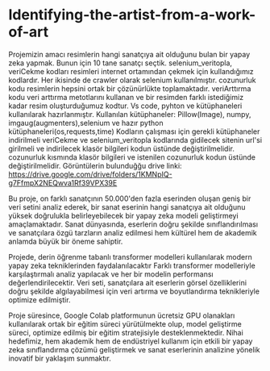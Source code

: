 # Identifying-the-artist-from-a-work-of-art

Projemizin amacı resimlerin hangi sanatçıya ait olduğunu bulan bir yapay zeka yapmak.
Bunun için 10 tane sanatçı seçtik.
selenium_veritopla, veriCekme kodları resimleri internet ortamından çekmek için kullandığımız kodlardır.
Her ikisinde de crawler olarak selenium kullanılmıştır.
cozunurluk kodu resimlerin hepsini ortak bir çözünürlükte toplamaktadır.
veriArttırma kodu veri arttırma metotlarını kullanan ve bir resimden farklı istediğimiz kadar resim oluşturduğumuz kodtur. 
Vs code, pyhton ve kütüphaneleri kullanılarak hazırlanmıştır.
Kullanılan kütüphaneler: Pillow(Image), numpy, imgaug(augmenters),selenium ve hazır python kütüphaneleri(os,requests,time)
Kodların çalışması için gerekli kütüphaneler indirilmeli
veriCekme ve selenium_veritopla kodlarında gidilecek sitenin url'si girilmeli ve indirilecek klasör bilgileri kodun üstünde değiştirilmelidir. 
cozunurluk kısmında klasör bilgileri ve istenilen cozunurluk kodun üstünde değiştirilmelidir.
Görüntülerin bulunduğğu drive linki:
https://drive.google.com/drive/folders/1KMNpIQ-g7FfmpX2NEQwva1Rf39VPX39E

Bu proje, on farklı sanatçının 50.000'den fazla eserinden oluşan geniş bir veri setini analiz ederek, bir sanat eserinin hangi sanatçıya ait olduğunu yüksek doğrulukla belirleyebilecek bir yapay zeka modeli geliştirmeyi amaçlamaktadır. 
Sanat dünyasında, eserlerin doğru şekilde sınıflandırılması ve sanatçılara özgü tarzların analiz edilmesi hem kültürel hem de akademik anlamda büyük bir öneme sahiptir. 

Projede, derin öğrenme tabanlı transformer modelleri kullanılarak modern yapay zeka tekniklerinden faydalanılacaktır Farklı transformer modelleriyle karşılaştırmalı analiz yapılacak ve her bir modelin performansı değerlendirilecektir. 
Veri seti, sanatçılara ait eserlerin görsel özelliklerini doğru şekilde algılayabilmesi için veri artırma ve boyutlandırma teknikleriyle optimize edilmiştir. 

Proje süresince, Google Colab platformunun ücretsiz GPU olanakları kullanılarak ortak bir eğitim süreci yürütülmekte olup, model geliştirme süreci, optimize edilmiş bir eğitim stratejisiyle desteklenmektedir. 
Nihai hedefimiz, hem akademik hem de endüstriyel kullanım için etkili bir yapay zeka sınıflandırma çözümü geliştirmek ve sanat eserlerinin analizine yönelik inovatif bir yaklaşım sunmaktır. 
